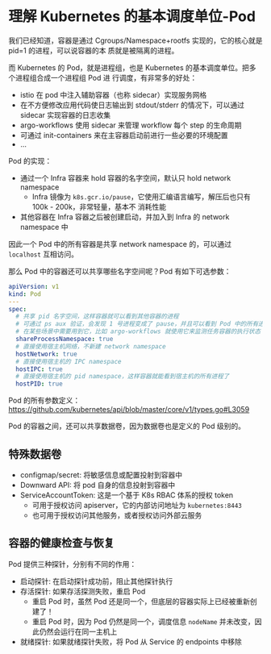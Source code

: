 # 理解 Kubernetes 的基本调度单位-Pod

我们已经知道，容器是通过 Cgroups/Namespace+rootfs 实现的，它的核心就是 pid=1 的进程，可以说容器的本
质就是被隔离的进程。

而 Kubernetes 的 Pod，就是进程组，也是 Kubernetes 的基本调度单位。把多个进程组合成一个进程组 Pod 进
行调度，有非常多的好处：

- istio 在 pod 中注入辅助容器（也称 sidecar）实现服务网格
- 在不方便修改应用代码使日志输出到 stdout/stderr 的情况下，可以通过 sidecar 实现容器的日志收集
- argo-workflows 使用 sidecar 来管理 workflow 每个 step 的生命周期
- 可通过 init-containers 来在主容器启动前进行一些必要的环境配置
- ...

Pod 的实现：

- 通过一个 Infra 容器来 hold 容器的名字空间，默认只 hold network namespace
  - Infra 镜像为 `k8s.gcr.io/pause`，它使用汇编语言编写，解压后也只有 100k - 200k，非常轻量，基本不
    消耗性能
- 其他容器在 Infra 容器之后被创建启动，并加入到 Infra 的 network namespace 中

因此一个 Pod 中的所有容器是共享 network namespace 的，可以通过 `localhost` 互相访问。

那么 Pod 中的容器还可以共享哪些名字空间呢？Pod 有如下可选参数：

```yaml
apiVersion: v1
kind: Pod
---
spec:
  # 共享 pid 名字空间，这样容器就可以看到其他容器的进程
  # 可通过 ps aux 验证，会发现 1 号进程变成了 pause，并且可以看到 Pod 中的所有进程
  # 在某些场景中需要用到它，比如 argo-workflows 就使用它来监测任务容器的执行状态
  shareProcessNamespace: true
  # 直接使用宿主机网络，不新建 network namespace
  hostNetwork: true
  # 直接使用宿主机的 IPC namespace
  hostIPC: true
  # 直接使用宿主机的 pid namespace，这样容器就能看到宿主机的所有进程了
  hostPID: true
```

Pod 的所有参数定义：<https://github.com/kubernetes/api/blob/master/core/v1/types.go#L3059>

Pod 的容器之间，还可以共享数据卷，因为数据卷也是定义的 Pod 级别的。

## 特殊数据卷

- configmap/secret: 将敏感信息或配置投射到容器中
- Downward API: 将 pod 自身的信息投射到容器中
- ServiceAccountToken: 这是一个基于 K8s RBAC 体系的授权 token
  - 可用于授权访问 apiserver，它的内部访问地址为 `kubernetes:8443`
  - 也可用于授权访问其他服务，或者授权访问外部云服务

## 容器的健康检查与恢复

Pod 提供三种探针，分别有不同的作用：

- 启动探针: 在启动探针成功前，阻止其他探针执行
- 存活探针: 如果存活探测失败，重启 Pod
  - 重启 Pod 时，虽然 Pod 还是同一个，但底层的容器实际上已经被重新创建了！
  - 重启 Pod 时，因为 Pod 仍然是同一个，调度信息 `nodeName` 并未改变，因此仍然会运行在同一主机上
- 就绪探针: 如果就绪探针失败，将 Pod 从 Service 的 endpoints 中移除
